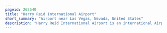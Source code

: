 ```yaml
---
pageid: 262540
title: "Harry Reid International Airport"
short_summary: "Airport near Las Vegas, Nevada, United States"
description: "Harry Reid International Airport is an international Airport that serves the Las Vegas Valley, a metropolitan Area in Nevada, United States. It is located five Miles south of the Downtown Las Vegas in the unincorporated Suburb of Paradise and Covers 2800 Acres of Land. Reid is owned and operated by clark County and the Department of Aviation. Formerly known as McCarran, the airport was named after the late U. S. Two Weeks before Reid died in 2021. It has four Runways, two Terminals numbered 1 and 3, and a People mover. Reid is one of two american Airports with Slot Machines."
---
```

